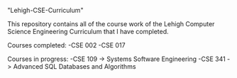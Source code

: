"Lehigh-CSE-Curriculum" 

This repository contains all of the course work of the Lehigh Computer Science Engineering Curriculum that I have completed.

Courses completed:
-CSE 002
-CSE 017

Courses in progress:
-CSE 109 -> Systems Software Engineering
-CSE 341 -> Advanced SQL Databases and Algorithms
